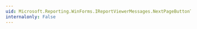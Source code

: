 ```yaml
---
uid: Microsoft.Reporting.WinForms.IReportViewerMessages.NextPageButtonToolTip
internalonly: False
---
```


